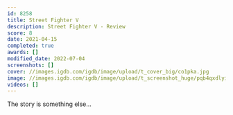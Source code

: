 ```yaml
---
id: 8258
title: Street Fighter V
description: Street Fighter V - Review
score: 8
date: 2021-04-15
completed: true
awards: []
modified_date: 2022-07-04
screenshots: []
cover: //images.igdb.com/igdb/image/upload/t_cover_big/co1pka.jpg
image: //images.igdb.com/igdb/image/upload/t_screenshot_huge/pqb4qxdlyick19j3kbes.jpg
videos: []
---
```

The story is something else...